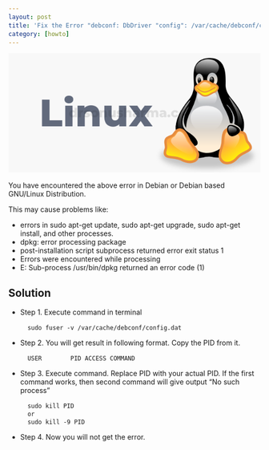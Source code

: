 ```yaml
---
layout: post
title: 'Fix the Error "debconf: DbDriver "config": /var/cache/debconf/config.dat is locked by another process: Resource temporarily unavailable"'
category: [howto]
---
```

![linux](/assets/featured/linux.png "linux")

You have encountered the above error in Debian or Debian based GNU/Linux Distribution.

This may cause problems like:

- errors in sudo apt-get update, sudo apt-get upgrade, sudo apt-get install, and other processes.
- dpkg: error processing package
- post-installation script subprocess returned error exit status 1
- Errors were encountered while processing
- E: Sub-process /usr/bin/dpkg returned an error code (1)

## Solution

- Step 1. Execute command in terminal

		sudo fuser -v /var/cache/debconf/config.dat

- Step 2. You will get result in following format. Copy the PID from it.

		USER        PID ACCESS COMMAND
	
- Step 3. Execute command. Replace PID with your actual PID. If the first command works, then second command will give output “No such process”

		sudo kill PID
		or
		sudo kill -9 PID
	
- Step 4. Now you will not get the error.

